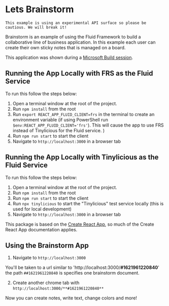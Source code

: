 # Lets Brainstorm

```
This example is using an experimental API surface so please be cautious. We will break it!
```

Brainstorm is an example of using the Fluid Framework to build a collaborative line of business application. In this example each user can create their own sticky notes that is managed on a board.

This application was shown during a [Microsoft Build session](https://aka.ms/OD522).

## Running the App Locally with FRS as the Fluid Service

To run this follow the steps below:

1. Open a terminal window at the root of the project.
1. Run `npm install` from the root
1. Run `export REACT_APP_FLUID_CLIENT=frs` in the terminal to create an environment variable (if using PowerShell run `$env:REACT_APP_FLUID_CLIENT='frs'`). This will cause the app to use FRS instead of Tinylicious for the Fluid service.
)
1. Run `npm run start` to start the client
1. Navigate to `http://localhost:3000` in a browser tab

## Running the App Locally with Tinylicious as the Fluid Service

To run this follow the steps below:

1. Open a terminal window at the root of the project.
1. Run `npm install` from the root
1. Run `npm run start` to start the client
1. Run `npx tinylicious` to start the "Tinylicious" test service locally (this is used for local development)
1. Navigate to `http://localhost:3000` in a browser tab

This package is based on the [Create React App](https://reactjs.org/docs/create-a-new-react-app.html), so much of the Create React App documentation applies.

## Using the Brainstorm App

1. Navigate to `http://localhost:3000`

You'll be taken to a url similar to 'http://localhost:3000/**#1621961220840**' the path `##1621961220840` is specifies one brainstorm document.

2. Create another chrome tab with `http://localhost:3000/**#1621961220840**`

Now you can create notes, write text, change colors and more!
